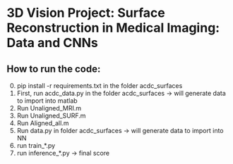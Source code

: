 # 3D Vision Project: Surface Reconstruction in Medical Imaging: Data and CNNs

## How to run the code:

0) pip install -r requirements.txt in the folder acdc_surfaces
1) First, run acdc_data.py in the folder acdc_surfaces -> will generate data to import into matlab
2) Run Unaligned_MRI.m
3) Run Unaligned_SURF.m
4) Run Aligned_all.m
5) Run data.py in folder acdc_surfaces -> will generate data to import into NN
6) run train_*.py
7) run inference_*.py -> final score 
